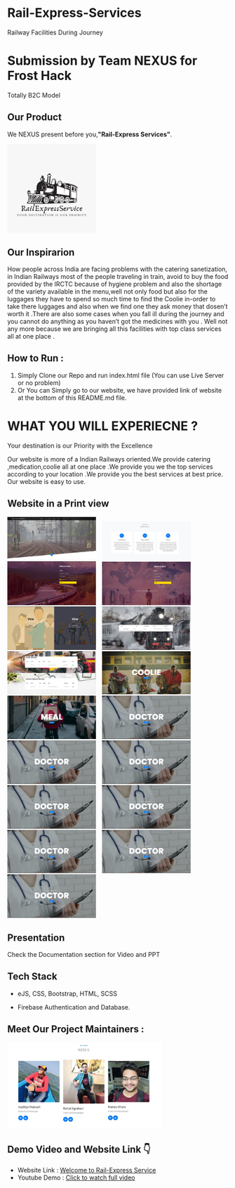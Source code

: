 # Rail-Express-Services
Railway Facilities During Journey

# Submission by Team NEXUS for Frost Hack

Totally B2C Model

<h2 align= "left"><b>Our Product</b></h2>

We NEXUS present before you,<b>"Rail-Express Services"</b>.

<img width=40% src="Screenshots/logo.jpeg"> &ensp;


## Our Inspirarion
How people across India are facing problems with the catering sanetization, in Indian Railways most of the people traveling in train, avoid to buy the food provided by the IRCTC because of hygiene problem and also the shortage of the variety available in the menu,well not only food but also for the luggages they have to spend so much time to find the Coolie in-order to take there luggages and also when we find one they ask money that dosen’t worth it .There are also some cases when you fall ill during the journey and you cannot do anything as you haven’t got the medicines with you .
Well not any more because we are bringing all this facilities with top class services all at one place .

## How to Run :
1. Simply Clone our Repo and run index.html file (You can use Live Server or no problem)
2. Or You can Simply go to our website, we have provided link of website at the bottom of this README.md file.
 

# WHAT YOU WILL EXPERIECNE ?
Your destination is our Priority with the Excellence

Our website is more of a Indian Railways oriented.We provide catering ,medication,coolie all at one place .We provide you we the top services according to your location .We provide you the best services at best price. Our website is easy to use.

<h2 align= "left"><b>Website in a Print view</b></h2>

<p align="left">  

<img width=40% src="Screenshots/1.jpg"> &ensp;
<img width=40% src="Screenshots/2.jpg"> &ensp;
<img width=40% src="Screenshots/3.jpg"> &ensp;
<img width=40% src="Screenshots/4.jpg"> &ensp;
<img width=40% src="Screenshots/5.jpg"> &ensp;
<img width=40% src="Screenshots/6.jpg"> &ensp;
<img width=40% src="Screenshots/7.jpg"> &ensp;
<img width=40% src="Screenshots/8.jpg"> &ensp;
<img width=40% src="Screenshots/9.jpg"> &ensp;
<img width=40% src="Screenshots/10.jpg"> &ensp;
<img width=40% src="Screenshots/10.jpg"> &ensp;
<img width=40% src="Screenshots/10.jpg"> &ensp;
<img width=40% src="Screenshots/10.jpg"> &ensp;
<img width=40% src="Screenshots/10.jpg"> &ensp;
<img width=40% src="Screenshots/10.jpg"> &ensp;
<img width=40% src="Screenshots/10.jpg"> &ensp;
<img width=40% src="Screenshots/10.jpg"> &ensp;

## Presentation 
Check the Documentation section for Video and PPT


## Tech Stack

- eJS, CSS, Bootstrap, HTML, SCSS

- Firebase Authentication and Database.

<h2 align= "left"><b>Meet Our Project Maintainers :</b></h2>
<p align="left">
  <img width=70% src="Screenshots/team.jpg"> &ensp;
  
  <h2 align= "left"><b>Demo Video and Website Link 👇</b></h2>

- Website Link : <a href="https://rail-express-service.netlify.app/" target="_blank">Welcome to Rail-Express Service</a>
- Youtube Demo : <a href="">Click to watch full video</a>
